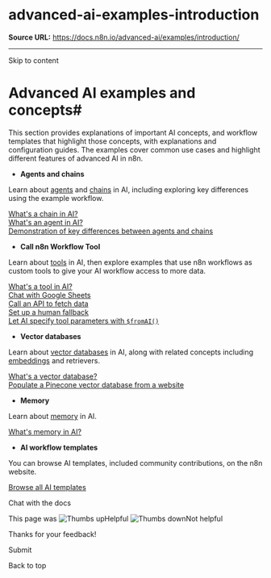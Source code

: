 # advanced-ai-examples-introduction

**Source URL:** https://docs.n8n.io/advanced-ai/examples/introduction/

---

Skip to content 

[ ](https://github.com/n8n-io/n8n-docs/edit/main/docs/advanced-ai/examples/introduction.md "Edit this page")

# Advanced AI examples and concepts#

This section provides explanations of important AI concepts, and workflow templates that highlight those concepts, with explanations and configuration guides. The examples cover common use cases and highlight different features of advanced AI in n8n.

  * **Agents and chains**

Learn about [agents](../../../glossary/#ai-agent) and [chains](../../../glossary/#ai-chain) in AI, including exploring key differences using the example workflow.

[ What's a chain in AI?](../understand-chains/)  
[ What's an agent in AI?](../understand-agents/)  
[ Demonstration of key differences between agents and chains](../agent-chain-comparison/)

  * **Call n8n Workflow Tool**

Learn about [tools](../../../glossary/#ai-tool) in AI, then explore examples that use n8n workflows as custom tools to give your AI workflow access to more data.

[ What's a tool in AI?](../understand-tools/)  
[ Chat with Google Sheets](../data-google-sheets/)  
[ Call an API to fetch data](../api-workflow-tool/)  
[ Set up a human fallback](../human-fallback/)  
[ Let AI specify tool parameters with `$fromAI()`](../using-the-fromai-function/)

  * **Vector databases**

Learn about [vector databases](../../../glossary/#ai-vector-store) in AI, along with related concepts including [embeddings](../../../glossary/#ai-embedding) and retrievers.

[ What's a vector database?](../understand-vector-databases/)  
[ Populate a Pinecone vector database from a website](../vector-store-website/)

  * **Memory**

Learn about [memory](../../../glossary/#ai-memory) in AI.

[ What's memory in AI?](../understand-memory/)

  * **AI workflow templates**

You can browse AI templates, included community contributions, on the n8n website. 

[ Browse all AI templates](https://n8n.io/workflows/?categories=25)




Chat with the docs

This page was ![Thumbs up](/_images/assets/thumb_up.png)Helpful  ![Thumbs down](/_images/assets/thumb_down.png)Not helpful 

Thanks for your feedback! 

Submit 

Back to top